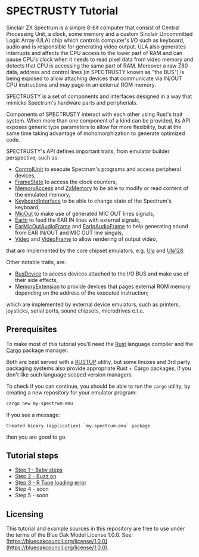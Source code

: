 SPECTRUSTY Tutorial
===================

Sinclair ZX Spectrum is a simple 8-bit computer that consist of Central Processing Unit, a clock, some memory and a custom Sinclair Uncommitted Logic Array (ULA) chip which controls computer's I/O such as keyboard, audio and is responsible for generating video output. ULA also generates interrupts and affects the CPU access to the lower part of RAM and can pause CPU's clock when it needs to read pixel data from video memory and detects that CPU is accessing the same part of RAM. Moreover a raw Z80 data, address and control lines (in SPECTRUSTY known as "the BUS") is being exposed to allow attaching devices that communicate via IN/OUT CPU instructions and may page-in an external ROM memory.

SPECTRUSTY is a set of components and interfaces designed in a way that mimicks Spectrum's hardware parts and peripherials.

Components of SPECTRUSTY interact with each other using Rust's trait system. When more than one component of a kind can be provided, its API exposes generic type parameters to allow for more flexibility, but at the same time taking advantage of monomorphization to generate optimized code.

SPECTRUSTY's API defines important traits, from emulator builder perspective, such as:

- [ControlUnit] to execute Spectrum's programs and access peripheral devices,
- [FrameState] to access the clock counters,
- [MemoryAccess] and [ZxMemory] to be able to modify or read content of the emulated memory,
- [KeyboardInterface] to be able to change state of the Spectrum's keyboard,
- [MicOut] to make use of generated MIC OUT lines signals,
- [EarIn] to feed the EAR IN lines with external signals,
- [EarMicOutAudioFrame] and [EarInAudioFrame] to help generating sound from EAR IN/OUT and MIC OUT line singals,
- [Video] and [VideoFrame] to allow rendering of output video,

that are implemented by the core chipset emulators, e.g. [Ula] and [Ula128].

Other notable traits, are:

- [BusDevice] to access devices attached to the I/O BUS and make use of their side effects,
- [MemoryExtension] to provide devices that pages external ROM memory depending on the address of the executed instruction;

which are implemented by external device emulators, such as printers, joysticks, serial ports, sound
chipsets, microdrives e.t.c.


Prerequisites
-------------

To make most of this tutorial you'll need the [Rust] language compiler and the [Cargo] package manager.

Both are best served with a [RUSTUP] utility, but some linuxes and 3rd party packaging systems also provide appropriate Rust + Cargo packages, if you don't like such language scoped version managers.

To check if you can continue, you should be able to run the `cargo` utility, by creating a new repository for your emulator program:

```rust
cargo new my-spectrum-emu
```

If you see a message:

```
Created binary (application) `my-spectrum-emu` package
```

then you are good to go.


Tutorial steps
--------------

* [Step 1 - Baby steps](step1.md)
* [Step 2 - Buzz on](step2.md)
* [Step 3 - R Tape loading error](step3.md)
* Step 4 - soon
* Step 5 - soon


Licensing
---------

This tutorial and example sources in this repository are free to use under the terms of the Blue Oak Model License 1.0.0.
See: [https://blueoakcouncil.org/license/1.0.0](https://blueoakcouncil.org/license/1.0.0).

[SPECTRUSTY]: https://royaltm.github.io/spectrusty/
[tutorial]: https://royaltm.github.io/spectrusty-tutorial/
[Rust]: https://www.rust-lang.org/
[Cargo]: https://crates.io/
[RUSTUP]: https://www.rust-lang.org/learn/get-started#installing-rust
[BusDevice]: https://docs.rs/spectrusty/*/spectrusty/bus/trait.BusDevice.html
[ControlUnit]: https://docs.rs/spectrusty/*/spectrusty/chip/trait.ControlUnit.html
[EarIn]: https://docs.rs/spectrusty/*/spectrusty/chip/trait.EarIn.html
[EarMicOutAudioFrame]: https://docs.rs/spectrusty/*/spectrusty/audio/trait.EarMicOutAudioFrame.html
[EarInAudioFrame]: https://docs.rs/spectrusty/*/spectrusty/audio/trait.EarInAudioFrame.html
[FrameState]: https://docs.rs/spectrusty/*/spectrusty/chip/trait.FrameState.html
[KeyboardInterface]: https://docs.rs/spectrusty/*/spectrusty/peripherals/trait.KeyboardInterface.html
[MemoryAccess]: https://docs.rs/spectrusty/*/spectrusty/chip/trait.MemoryAccess.html
[MemoryExtension]: https://docs.rs/spectrusty/*/spectrusty/memory/trait.MemoryExtension.html
[MicOut]: https://docs.rs/spectrusty/*/spectrusty/chip/trait.MicOut.html
[Ula128]: https://docs.rs/spectrusty/*/spectrusty/chip/ula128/struct.Ula128.html
[Ula]: https://docs.rs/spectrusty/*/spectrusty/chip/ula/struct.Ula.html
[Video]: https://docs.rs/spectrusty/*/spectrusty/video/trait.Video.html
[VideoFrame]: https://docs.rs/spectrusty/*/spectrusty/video/trait.VideoFrame.html
[ZxMemory]: https://docs.rs/spectrusty/*/spectrusty/memory/trait.ZxMemory.html
